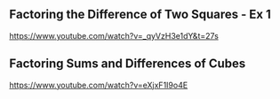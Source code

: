 ## Factoring the Difference of Two Squares - Ex 1

https://www.youtube.com/watch?v=_qyVzH3e1dY&t=27s

## Factoring Sums and Differences of Cubes

https://www.youtube.com/watch?v=eXjxF1I9o4E







